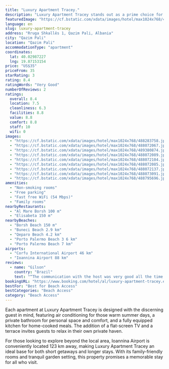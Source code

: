 ```yaml
---
title: "Luxury Apartment Tracey."
description: "Luxury Apartment Tracey stands out as a prime choice for travelers seeking comfort and convenience in Qazim Pali."
featuredImage: "https://cf.bstatic.com/xdata/images/hotel/max1024x768/488283758.jpg?k=80aa2b2643ec929dadb69bb8a371a0b8117ca9ba6e19041f63cb6590071733e1&o=&hp=1"
language: en
slug: luxury-apartment-tracey
address: "Rruga Shkallës 1, Qazim Pali, Albania"
city: "Qazim Pali"
location: "Qazim Pali"
accommodationType: "apartment"
coordinates:
  lat: 40.02987227
  lng: 19.87153154
price: "US$35"
priceFrom: 35
starRating: 3
rating: 8.4
ratingWords: "Very Good"
numberOfReviews: 2
ratings:
  overall: 8.4
  location: 7.5
  cleanliness: 6.3
  facilities: 8.8
  value: 8.8
  comfort: 8.8
  staff: 10
  wifi: 0
images:
  - "https://cf.bstatic.com/xdata/images/hotel/max1024x768/488283758.jpg?k=80aa2b2643ec929dadb69bb8a371a0b8117ca9ba6e19041f63cb6590071733e1&o=&hp=1"
  - "https://cf.bstatic.com/xdata/images/hotel/max1024x768/488072067.jpg?k=09fe449b9f7e1dfc254d575a0f33440e085e0f4063b263aa57950679491d419f&o=&hp=1"
  - "https://cf.bstatic.com/xdata/images/hotel/max1024x768/489380874.jpg?k=30b1cbb150a61b268f77825c848b2bc894da60b3e3875ceec65590cc41e1180c&o=&hp=1"
  - "https://cf.bstatic.com/xdata/images/hotel/max1024x768/488072089.jpg?k=5e3417a6df44cbe9e424245a4c7100678ca1766893886cad5f075aa62033851f&o=&hp=1"
  - "https://cf.bstatic.com/xdata/images/hotel/max1024x768/488072104.jpg?k=9121277afd30fa7290d88f1122478bdcd2346859a7e866d16ba32dc8f9d06f2a&o=&hp=1"
  - "https://cf.bstatic.com/xdata/images/hotel/max1024x768/488072085.jpg?k=255738727370ecce2867025a482db7a20d7914d6e425014b3fd59ee8ce6bc8e2&o=&hp=1"
  - "https://cf.bstatic.com/xdata/images/hotel/max1024x768/488072137.jpg?k=8e9b172d6caa257d5a61feecc1264f482fb8e32b35db151b670664507e7b652d&o=&hp=1"
  - "https://cf.bstatic.com/xdata/images/hotel/max1024x768/488073091.jpg?k=dc7772af1c610a0f96d45f4a327ce32e0145716639b4631e75eb41ca27c6ca32&o=&hp=1"
  - "https://cf.bstatic.com/xdata/images/hotel/max1024x768/488795696.jpg?k=32f71d56932564532f9fa41fb4ed486d647d50c3c88cd2dfa2a089e812874678&o=&hp=1"
amenities:
  - "Non-smoking rooms"
  - "Free parking"
  - "Fast free WiFi (54 Mbps)"
  - "Family rooms"
nearbyRestaurants:
  - "Al Mare Borsh 100 m"
  - "Elisabeta 150 m"
nearbyBeaches:
  - "Borsh Beach 150 m"
  - "Buneci Beach 2.9 km"
  - "Qeparo Beach 4.2 km"
  - "Porto Palermo Beach 3 6 km"
  - "Porto Palermo Beach 7 km"
airports:
  - "Corfu International Airport 46 km"
  - "Ioannina Airport 88 km"
reviews:
  - name: "Gilson"
    country: "Brazil"
    text: "“The communication with the host was very good all the time. He helped us to find the apartment and gave us lots of tips on what to do in the surrounding area. Spacious and well-equipped apartment with everything needed for a pleasant stay. The...”"
bookingURL: "https://www.booking.com/hotel/al/luxury-apartment-tracey.en-gb.html?aid=8035640"
bestFor: "Best for Beach Access"
bestCategories: "Beach Access"
category: "Beach Access"
---
```


Each apartment at Luxury Apartment Tracey is designed with the discerning guest in mind, featuring air conditioning for those warm summer days, a private bathroom for personal space and comfort, and a fully equipped kitchen for home-cooked meals. The addition of a flat-screen TV and a terrace invites guests to relax in their own private haven.

For those looking to explore beyond the local area, Ioannina Airport is conveniently located 123 km away, making Luxury Apartment Tracey an ideal base for both short getaways and longer stays. With its family-friendly rooms and tranquil garden setting, this property promises a memorable stay for all who visit.